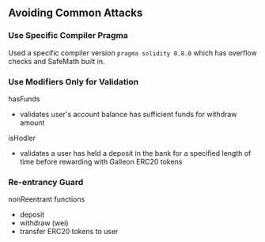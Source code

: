## Avoiding Common Attacks
### Use Specific Compiler Pragma
Used a specific compiler version `pragma solidity 0.8.0` which has overflow checks and SafeMath built in.  

### Use Modifiers Only for Validation
hasFunds
  - validates user's account balance has sufficient funds for withdraw amount
  
isHodler
  - validates a user has held a deposit in the bank for a specified length of time before rewarding with Galleon ERC20 tokens

### Re-entrancy Guard
nonReentrant functions
  - deposit
  - withdraw (wei)
  - transfer ERC20 tokens to user
  